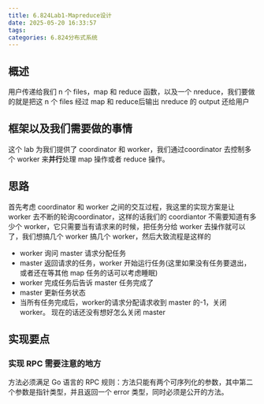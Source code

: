 ```yaml
---
title: 6.824Lab1-Mapreduce设计
date: 2025-05-20 16:33:57
tags:
categories: 6.824分布式系统
---
```

 
## 概述
用户传递给我们 n 个 files，map 和 reduce 函数，以及一个 nreduce，我们要做的就是把这 n 个 files 经过 map 和 reduce后输出 nreduce 的 output 还给用户

## 框架以及我们需要做的事情
这个 lab 为我们提供了 coordinator 和 worker，我们通过coordinator 去控制多个 worker 来**并行**处理 map 操作或者 reduce 操作。


## 思路
首先考虑 coordinator 和 worker 之间的交互过程，我这里的实现方案是让 worker 去不断的轮询coordinator，这样的话我们的 coordiantor 不需要知道有多少个 worker，它只需要当有请求来的时候，把任务分给 worker 去操作就可以了，我们想搞几个 worker 搞几个 worker，然后大致流程是这样的
- worker 询问 master 请求分配任务
- master 返回请求的任务，worker 开始运行任务(这里如果没有任务要退出，或者还在等其他 map 任务的话可以考虑睡眠)
- worker 完成任务后告诉 master 任务完成了
- master 更新任务状态
- 当所有任务完成后，worker的请求分配请求收到 master 的-1，关闭 worker。
现在的话还没有想好怎么关闭 master 

## 实现要点

### 实现 RPC 需要注意的地方
方法必须满足 Go 语言的 RPC 规则：方法只能有两个可序列化的参数，其中第二个参数是指针类型，并且返回一个 error 类型，同时必须是公开的方法。


